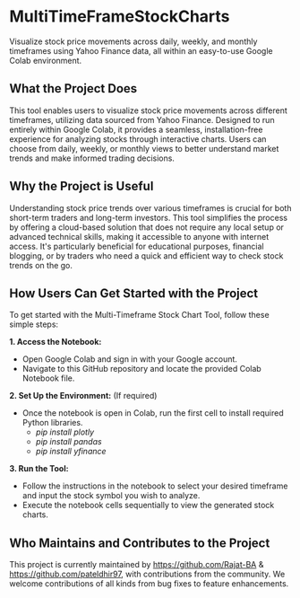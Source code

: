# MultiTimeFrameStockCharts
Visualize stock price movements across daily, weekly, and monthly timeframes using Yahoo Finance data, all within an easy-to-use Google Colab environment.

## What the Project Does
This tool enables users to visualize stock price movements across different timeframes, utilizing data sourced from Yahoo Finance. Designed to run entirely within Google Colab, it provides a seamless, installation-free experience for analyzing stocks through interactive charts. Users can choose from daily, weekly, or monthly views to better understand market trends and make informed trading decisions.
## Why the Project is Useful
Understanding stock price trends over various timeframes is crucial for both short-term traders and long-term investors. This tool simplifies the process by offering a cloud-based solution that does not require any local setup or advanced technical skills, making it accessible to anyone with internet access. It's particularly beneficial for educational purposes, financial blogging, or by traders who need a quick and efficient way to check stock trends on the go.
## How Users Can Get Started with the Project
To get started with the Multi-Timeframe Stock Chart Tool, follow these simple steps:

**1. Access the Notebook:**
*	Open Google Colab and sign in with your Google account.
*	Navigate to this GitHub repository and locate the provided Colab Notebook file.
  
**2. Set Up the Environment:** (If required)
 * Once the notebook is open in Colab, run the first cell to install required Python libraries.
   * *pip install plotly*
    * *pip install pandas*
    * *pip install yfinance*
      
**3. Run the Tool:**
*	Follow the instructions in the notebook to select your desired timeframe and input the stock symbol you wish to analyze.
*	Execute the notebook cells sequentially to view the generated stock charts.
## Who Maintains and Contributes to the Project
This project is currently maintained by https://github.com/Rajat-BA & https://github.com/pateldhir97, with contributions from the community. We welcome contributions of all kinds from bug fixes to feature enhancements. 

